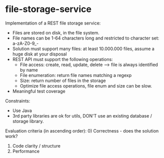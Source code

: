 # file-storage-service
Implementation of a REST file storage service: 
- Files are stored on disk, in the file system. 
- File names can be 1-64 characters long and restricted to character set: a-zA-Z0-9_- 
- Solution must support many files: at least 10.000.000 files, assume a huge disk at your disposal 
- REST API must support the following operations: 
	+ File access: create, read, update, delete --> file is always identified by name 
	+ File enumeration: return file names matching a regexp 
	+ Size: return number of files in the storage 
	* Optimize file access operations, file enum and size can be slow. 
- Meaningful test coverage

Constraints: 
- Use Java 
- 3rd party libraries are ok for utils, DON'T use an existing database / storage library.

Evaluation criteria (in ascending order): 
0) Correctness - does the solution work? 
1) Code clarity / structure 
2) Performance
